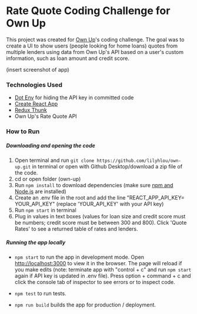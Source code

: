 # Rate Quote Coding Challenge for Own Up

This project was created for [Own Up](ownup.com)'s coding challenge. The goal was to create a UI to show users (people looking for home loans) quotes from multiple lenders using data from Own Up's API based on a user's custom information, such as loan amount and credit score. 

(insert screenshot of app)
### Technologies Used

* [Dot Env](https://www.npmjs.com/package/dotenv) for hiding the API key in committed code
* [Create React App](https://github.com/facebook/create-react-app/tree/master)
* [Redux Thunk](https://github.com/reduxjs/redux-thunk)
* Own Up's Rate Quote API

### How to Run
##### Downloading and opening the code
1. Open terminal and run `git clone https://github.com/lilyhlou/own-up.git` in terminal or open with Github Desktop/download a zip file of the code.
2. cd or open folder (own-up)
3. Run `npm install` to download dependencies (make sure [npm and Node.js](https://docs.npmjs.com/downloading-and-installing-node-js-and-npm) are installed)
4. Create an .env file in the root and add the line "REACT_APP_API_KEY= YOUR_API_KEY" (replace 'YOUR_API_KEY' with your API key)
5. Run `npm start` in terminal
6. Plug in values in text boxes (values for loan size and credit score must be numbers; credit score must be between 300 and 800). Click 'Quote Rates' to see a returned table of rates and lenders.

##### Running the app locally 
* `npm start` to run the app in development mode.
Open [http://localhost:3000](http://localhost:3000) to view it in the browser. The page will reload if you make edits (note: terminate app with "control + c" and run `npm start` again if API key is updated in .env file).
Press option + command + c and click the console tab of inspector to see errors or to inspect code.

* `npm test` to run tests.

* `npm run build` builds the app for production / deployment.

 
